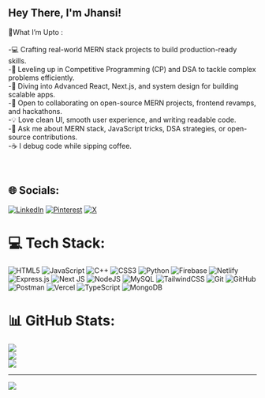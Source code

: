 ## Hey There, I'm Jhansi!




 🚀What I’m Upto :<br><br>-💻 Crafting real-world MERN stack projects to build production-ready skills.<br>-🧩 Leveling up in Competitive Programming (CP) and DSA to tackle complex problems efficiently.<br>-🚀 Diving into Advanced React, Next.js, and system design for building scalable apps.<br>-🤝 Open to collaborating on open-source MERN projects, frontend revamps, and hackathons.<br>-💡 Love clean UI, smooth user experience, and writing readable code.<br>-💬 Ask me about MERN stack, JavaScript tricks, DSA strategies, or open-source contributions.<br>-☕ I debug code while sipping coffee. <br><br><br>
 
## 🌐 Socials:
[![LinkedIn](https://img.shields.io/badge/LinkedIn-%230077B5.svg?logo=linkedin&logoColor=white)](https://linkedin.com/in/jhansiranikhura) [![Pinterest](https://img.shields.io/badge/Pinterest-%23E60023.svg?logo=Pinterest&logoColor=white)](https://pinterest.com/Jhansssi) [![X](https://img.shields.io/badge/X-black.svg?logo=X&logoColor=white)](https://x.com/Jhansssi_) 

# 💻 Tech Stack:
![HTML5](https://img.shields.io/badge/html5-%23E34F26.svg?style=for-the-badge&logo=html5&logoColor=white) ![JavaScript](https://img.shields.io/badge/javascript-%23323330.svg?style=for-the-badge&logo=javascript&logoColor=%23F7DF1E) ![C++](https://img.shields.io/badge/c++-%2300599C.svg?style=for-the-badge&logo=c%2B%2B&logoColor=white) ![CSS3](https://img.shields.io/badge/css3-%231572B6.svg?style=for-the-badge&logo=css3&logoColor=white) ![Python](https://img.shields.io/badge/python-3670A0?style=for-the-badge&logo=python&logoColor=ffdd54) ![Firebase](https://img.shields.io/badge/firebase-%23039BE5.svg?style=for-the-badge&logo=firebase) ![Netlify](https://img.shields.io/badge/netlify-%23000000.svg?style=for-the-badge&logo=netlify&logoColor=#00C7B7) ![Express.js](https://img.shields.io/badge/express.js-%23404d59.svg?style=for-the-badge&logo=express&logoColor=%2361DAFB) ![Next JS](https://img.shields.io/badge/Next-black?style=for-the-badge&logo=next.js&logoColor=white) ![NodeJS](https://img.shields.io/badge/node.js-6DA55F?style=for-the-badge&logo=node.js&logoColor=white) ![MySQL](https://img.shields.io/badge/mysql-4479A1.svg?style=for-the-badge&logo=mysql&logoColor=white) ![TailwindCSS](https://img.shields.io/badge/tailwindcss-%2338B2AC.svg?style=for-the-badge&logo=tailwind-css&logoColor=white) ![Git](https://img.shields.io/badge/git-%23F05033.svg?style=for-the-badge&logo=git&logoColor=white) ![GitHub](https://img.shields.io/badge/github-%23121011.svg?style=for-the-badge&logo=github&logoColor=white) ![Postman](https://img.shields.io/badge/Postman-FF6C37?style=for-the-badge&logo=postman&logoColor=white) ![Vercel](https://img.shields.io/badge/vercel-%23000000.svg?style=for-the-badge&logo=vercel&logoColor=white) ![TypeScript](https://img.shields.io/badge/typescript-%23007ACC.svg?style=for-the-badge&logo=typescript&logoColor=white) ![MongoDB](https://img.shields.io/badge/MongoDB-%234ea94b.svg?style=for-the-badge&logo=mongodb&logoColor=white)
# 📊 GitHub Stats:
![](https://github-readme-stats.vercel.app/api?username=jhansiranikhura&theme=dark&hide_border=true&include_all_commits=true&count_private=true)<br/>
![](https://nirzak-streak-stats.vercel.app/?user=jhansiranikhura&theme=dark&hide_border=true)<br/>
![](https://github-readme-stats.vercel.app/api/top-langs/?username=jhansiranikhura&theme=dark&hide_border=true&include_all_commits=true&count_private=true&layout=compact)


---
[![](https://visitcount.itsvg.in/api?id=jhansiranikhura&icon=0&color=0)](https://visitcount.itsvg.in)

<!-- Proudly created with GPRM ( https://gprm.itsvg.in ) -->

